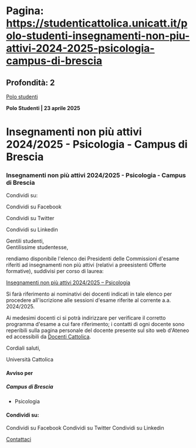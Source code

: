 # Pagina: https://studenticattolica.unicatt.it/polo-studenti-insegnamenti-non-piu-attivi-2024-2025-psicologia-campus-di-brescia

## Profondità: 2

[Polo studenti](avvisi-polo-studenti)


**Polo Studenti
| 23 aprile 2025**

# Insegnamenti non più attivi 2024/2025 - Psicologia - Campus di Brescia

### Insegnamenti non più attivi 2024/2025 - Psicologia - Campus di Brescia

Condividi su:

Condividi su Facebook

Condividi su Twitter

Condividi su Linkedin

Gentili studenti,  
Gentilissime studentesse,

rendiamo disponibile l'elenco dei Presidenti delle Commissioni d'esame riferiti ad insegnamenti non più attivi (relativi a preesistenti Offerte formative), suddivisi per corso di laurea:

[Insegnamenti non più attivi 2024/2025 – Psicologia](Insegnamenti%20non%20pi%c3%b9%20attivi%202024-2025_Psicologia.pdf)

Si farà riferimento ai nominativi dei docenti indicati in tale elenco per procedere all'iscrizione alle sessioni d'esame riferite al corrente a.a. 2024/2025.

Ai medesimi docenti ci si potrà indirizzare per verificare il corretto programma d'esame a cui fare riferimento; i contatti di ogni docente sono reperibili sulla pagina personale del docente presente sul sito web d'Ateneo ed accessibili da [Docenti Cattolica](https://docenti.unicatt.it/ppd2/it/home).

Cordiali saluti,

Università Cattolica

#### Avviso per

##### Campus di Brescia

* Psicologia

#### Condividi su:

Condividi su Facebook
Condividi su Twitter
Condividi su Linkedin

[Contattaci](home-contatti "Contattaci")